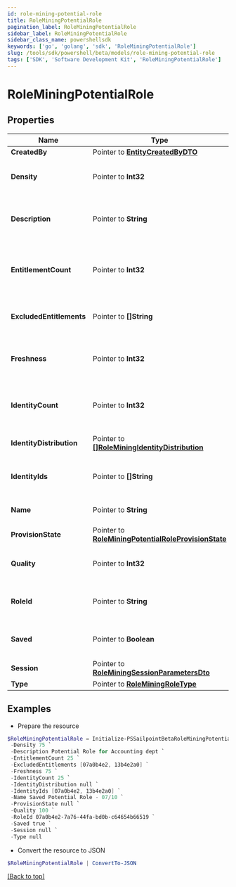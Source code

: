 ```yaml
---
id: role-mining-potential-role
title: RoleMiningPotentialRole
pagination_label: RoleMiningPotentialRole
sidebar_label: RoleMiningPotentialRole
sidebar_class_name: powershellsdk
keywords: ['go', 'golang', 'sdk', 'RoleMiningPotentialRole'] 
slug: /tools/sdk/powershell/beta/models/role-mining-potential-role
tags: ['SDK', 'Software Development Kit', 'RoleMiningPotentialRole']
---
```



# RoleMiningPotentialRole

## Properties

Name | Type | Description | Notes
------------ | ------------- | ------------- | -------------
**CreatedBy** |  Pointer to [**EntityCreatedByDTO**](entity-created-by-dto) |  | [optional] 
**Density** |  Pointer to **Int32** | The density of a potential role. | [optional] 
**Description** |  Pointer to **String** | The description of a potential role. | [optional] 
**EntitlementCount** |  Pointer to **Int32** | The number of entitlements in a potential role. | [optional] 
**ExcludedEntitlements** |  Pointer to **[]String** | The list of entitlement ids to be excluded. | [optional] 
**Freshness** |  Pointer to **Int32** | The freshness of a potential role. | [optional] 
**IdentityCount** |  Pointer to **Int32** | The number of identities in a potential role. | [optional] 
**IdentityDistribution** |  Pointer to [**[]RoleMiningIdentityDistribution**](role-mining-identity-distribution) | Identity attribute distribution. | [optional] 
**IdentityIds** |  Pointer to **[]String** | The list of ids in a potential role. | [optional] 
**Name** |  Pointer to **String** | Name of the potential role. | [optional] 
**ProvisionState** |  Pointer to [**RoleMiningPotentialRoleProvisionState**](role-mining-potential-role-provision-state) |  | [optional] 
**Quality** |  Pointer to **Int32** | The quality of a potential role. | [optional] 
**RoleId** |  Pointer to **String** | The roleId of a potential role. | [optional] 
**Saved** |  Pointer to **Boolean** | The potential role&#39;s saved status. | [optional] 
**Session** |  Pointer to [**RoleMiningSessionParametersDto**](role-mining-session-parameters-dto) |  | [optional] 
**Type** |  Pointer to [**RoleMiningRoleType**](role-mining-role-type) |  | [optional] 

## Examples

- Prepare the resource
```powershell
$RoleMiningPotentialRole = Initialize-PSSailpointBetaRoleMiningPotentialRole  -CreatedBy null `
 -Density 75 `
 -Description Potential Role for Accounting dept `
 -EntitlementCount 25 `
 -ExcludedEntitlements [07a0b4e2, 13b4e2a0] `
 -Freshness 75 `
 -IdentityCount 25 `
 -IdentityDistribution null `
 -IdentityIds [07a0b4e2, 13b4e2a0] `
 -Name Saved Potential Role - 07/10 `
 -ProvisionState null `
 -Quality 100 `
 -RoleId 07a0b4e2-7a76-44fa-bd0b-c64654b66519 `
 -Saved true `
 -Session null `
 -Type null
```

- Convert the resource to JSON
```powershell
$RoleMiningPotentialRole | ConvertTo-JSON
```


[[Back to top]](#) 

